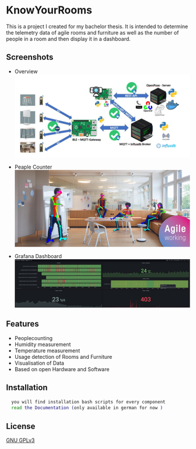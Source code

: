 # KnowYourRooms

This is a project I created for my bachelor thesis. It is intended to determine the telemetry data of agile rooms and furniture as well as the number of people in a room and then display it in a dashboard.


## Screenshots

- Overview
![App Screenshot](https://github.com/MrGorillaz/KnowYourRooms/blob/master/schemas/KnowYourRooms_Overview.png?raw=true)
 
- Peaple Counter
![App Screenshot](https://github.com/MrGorillaz/KnowYourRooms/blob/master/schemas/KnowYourRooms_people_counter.png?raw=true)

- Grafana Dashboard
![App Screenshot](https://github.com/MrGorillaz/KnowYourRooms/blob/master/schemas/KnowYourRooms_GrafanaDashboard.png?raw=true)

## Features

- Peoplecounting
- Humidity measurement
- Temperature measurement
- Usage detection of Rooms and Furniture
- Visualisation of Data
- Based on open Hardware and Software


## Installation


```bash
  you will find installation bash scripts for every component
  read the Documentation (only available in german for now )
```
    
## License

[GNU GPLv3](https://choosealicense.com/licenses/gpl-3.0/)


